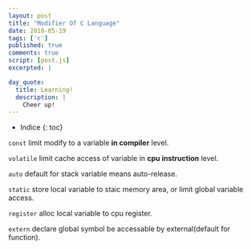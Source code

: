 ```yaml
---
layout: post
title: "Modifier Of C Language"
date: 2018-05-19
tags: ['c']
published: true
comments: true
script: [post.js]
excerpted: |

day_quote:
  title: Learning!
  description: |
    Cheer up!
---
```


* Indice
{: toc}


`const` limit modify to a variable **in compiler** level.

`volatile` limit cache access of variable in **cpu instruction** level.

`auto` default for stack variable means auto-release.

`static` store local variable to staic memory area, or limit global variable access.

`register` alloc local variable to cpu register.

`extern` declare global symbol be accessable by external(default for function).


